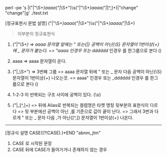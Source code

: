 perl -pe 's |("\|"\S+_)aaaa("\|_\S+")\s("\|"\S+_)aaaa("\|_[^,]+)|"change" "change"|g' ./test.txt

[정규표현시 문법 설명]
("\|"\S+_)aaaa("\|_\S+")\s("\|"\S+_)aaaa("\|_\S+) 
 > 이부분이 정규표현식

1. ("\|"\S+_)
 => aaaa 문자열 앞에는 " 또는{\|} 공백이 아닌{\S} 문자열이 1번이상{+}에 _ 문자가 붙는다.
 => "aaaa 인경우 또는 dddddd_ 인경우 를 한그룹으로 본다 ()
 
2. aaaa 
 => aaaa 문자열이 온다.

3. ("\|_\S+")
 => 3번째 그룹
 => aaaa 문자열 뒤에 " 또는 _ 문자 다음 공백이 아닌{\S} 문자열이 1번이상{+} 나오는것.
 => aaaa" 인경우 또는 _dddddd 인경우 를 한그룹으로 본다 ()
 
4. 1-2-3 이 반복되는 구조 사이에 공백이 있다. {\s}

5. ("\|_[^,]+)
 => 뒤에 Alias로 반복되는 컬럼명은 타켓 명칭 뒷부분의 표현식이 다르다 
 => 뒷 부분에선 공백이 아닌 ,를 기준으로 값이 끝이 난다.
 => 그래서 3번과 다르게 " 또는 _ 문자 다음 ,가 아닌{[^,]} 문자열이 1번이상{+} 나온다.



-----------------
[정규식 설명
CASE((?!CASE).)*END "abnm_jtm" 

1. CASE 로 시작된 문장
2. CASE 뒤에 CASE가 들어가거나 존재하지 않는 경우 